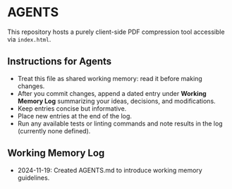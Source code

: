 # AGENTS

This repository hosts a purely client-side PDF compression tool accessible via `index.html`.

## Instructions for Agents
- Treat this file as shared working memory: read it before making changes.
- After you commit changes, append a dated entry under **Working Memory Log** summarizing your ideas, decisions, and modifications.
- Keep entries concise but informative.
- Place new entries at the end of the log.
- Run any available tests or linting commands and note results in the log (currently none defined).

## Working Memory Log
- 2024-11-19: Created AGENTS.md to introduce working memory guidelines.
